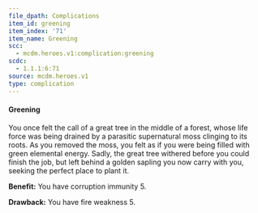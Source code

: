 ```yaml
---
file_dpath: Complications
item_id: greening
item_index: '71'
item_name: Greening
scc:
  - mcdm.heroes.v1:complication:greening
scdc:
  - 1.1.1:6:71
source: mcdm.heroes.v1
type: complication
---
```


#### Greening

You once felt the call of a great tree in the middle of a forest, whose life force was being drained by a parasitic supernatural moss clinging to its roots. As you removed the moss, you felt as if you were being filled with green elemental energy. Sadly, the great tree withered before you could finish the job, but left behind a golden sapling you now carry with you, seeking the perfect place to plant it.

**Benefit:** You have corruption immunity 5.

**Drawback:** You have fire weakness 5.
